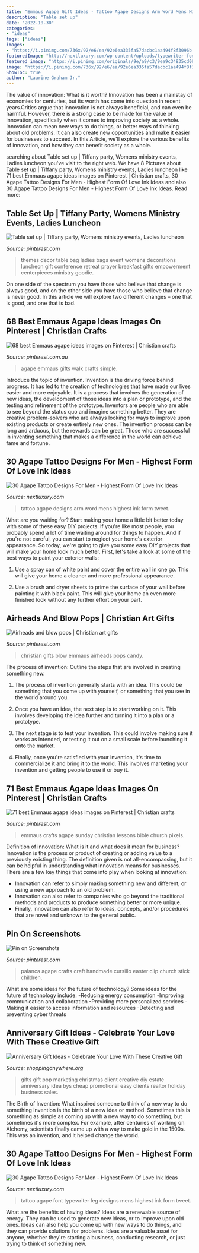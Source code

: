 ```yaml
---
title: "Emmaus Agape Gift Ideas - Tattoo Agape Designs Arm Word Mens Highest Ink Form Tweet"
description: "Table set up"
date: "2022-10-30"
categories:
- "ideas"
tags: ["ideas"]
images:
- "https://i.pinimg.com/736x/92/e6/ea/92e6ea335fa57dacbc1aa494f8f3096b.jpg"
featuredImage: "http://nextluxury.com/wp-content/uploads/typewriter-font-agape-mens-back-of-lower-leg-tattoo.jpg"
featured_image: "https://i.pinimg.com/originals/9e/a9/c3/9ea9c34835cd0803ab92599e973bd0fd.jpg"
image: "https://i.pinimg.com/736x/92/e6/ea/92e6ea335fa57dacbc1aa494f8f3096b.jpg"
ShowToc: true
author: "Laurine Graham Jr."
---
```



The value of innovation: What is it worth?
Innovation has been a mainstay of economies for centuries, but its worth has come into question in recent years.Critics argue that innovation is not always beneficial, and can even be harmful. However, there is a strong case to be made for the value of innovation, specifically when it comes to improving society as a whole. Innovation can mean new ways to do things, or better ways of thinking about old problems. It can also create new opportunities and make it easier for businesses to succeed. In this Article, we'll explore the various benefits of innovation, and how they can benefit society as a whole.

	

		
searching about Table set up | Tiffany party, Womens ministry events, Ladies luncheon you've visit to the right web. We have 8 Pictures about Table set up | Tiffany party, Womens ministry events, Ladies luncheon like 71 best Emmaus agape ideas images on Pinterest | Christian crafts, 30 Agape Tattoo Designs For Men - Highest Form Of Love Ink Ideas and also 30 Agape Tattoo Designs For Men - Highest Form Of Love Ink Ideas. Read more:
		
    
## Table Set Up | Tiffany Party, Womens Ministry Events, Ladies Luncheon

<img loading=lazy src="https://i.pinimg.com/originals/91/6b/b9/916bb91477d246ad83ee95021278bd44.jpg" onerror="this.onerror=null;this.src='https://tse4.mm.bing.net/th?id=OIP.Li2kxFG4uD9QG7C_79AmiAHaJ4&amp;pid=15.1';" alt="Table set up | Tiffany party, Womens ministry events, Ladies luncheon">

_Source: pinterest.com_

>themes decor table bag ladies bags event womens decorations luncheon gift conference retreat prayer breakfast gifts empowerment centerpieces ministry goodie. 

	

On one side of the spectrum you have those who believe that change is always good, and on the other side you have those who believe that change is never good. In this article we will explore two different changes – one that is good, and one that is bad.

    
## 68 Best Emmaus Agape Ideas Images On Pinterest | Christian Crafts

<img loading=lazy src="https://i.pinimg.com/736x/57/29/88/5729888a9668dcef2eae7f4dd0aecc0b--emmaus-agape-gifts-emmaus-agape-ideas.jpg" onerror="this.onerror=null;this.src='https://tse2.mm.bing.net/th?id=OIP.xzumk6NolYuVB9isS4BrzQHaFj&amp;pid=15.1';" alt="68 best Emmaus agape ideas images on Pinterest | Christian crafts">

_Source: pinterest.com.au_

>agape emmaus gifts walk crafts simple. 

	

Introduce the topic of invention.
Invention is the driving force behind progress. It has led to the creation of technologies that have made our lives easier and more enjoyable. It is a process that involves the generation of new ideas, the development of those ideas into a plan or prototype, and the testing and refinement of the prototype. Inventors are people who are able to see beyond the status quo and imagine something better. They are creative problem-solvers who are always looking for ways to improve upon existing products or create entirely new ones. The invention process can be long and arduous, but the rewards can be great. Those who are successful in inventing something that makes a difference in the world can achieve fame and fortune.

    
## 30 Agape Tattoo Designs For Men - Highest Form Of Love Ink Ideas

<img loading=lazy src="http://nextluxury.com/wp-content/uploads/paint-brush-stroke-agape-word-mens-arm-tattoo.jpg" onerror="this.onerror=null;this.src='https://tse1.mm.bing.net/th?id=OIP.HWgWmm3L4khbKa5Q56zeeAHaHa&amp;pid=15.1';" alt="30 Agape Tattoo Designs For Men - Highest Form Of Love Ink Ideas">

_Source: nextluxury.com_

>tattoo agape designs arm word mens highest ink form tweet. 

	

What are you waiting for? Start making your home a little bit better today with some of these easy DIY projects.
If you're like most people, you probably spend a lot of time waiting around for things to happen. And if you're not careful, you can start to neglect your home's exterior appearance. So today, we're going to give you some easy DIY projects that will make your home look much better. First, let's take a look at some of the best ways to paint your exterior walls: 
1. Use a spray can of white paint and cover the entire wall in one go. This will give your home a cleaner and more professional appearance.

2. Use a brush and dryer sheets to prime the surface of your wall before painting it with black paint. This will give your home an even more finished look without any further effort on your part. 


    
## Airheads And Blow Pops | Christian Art Gifts

<img loading=lazy src="https://i.pinimg.com/originals/9e/a9/c3/9ea9c34835cd0803ab92599e973bd0fd.jpg" onerror="this.onerror=null;this.src='https://tse1.mm.bing.net/th?id=OIP.WM9peBDGHA9Mh8QRBCdDZAHaNK&amp;pid=15.1';" alt="Airheads and blow pops | Christian art gifts">

_Source: pinterest.com_

>christian gifts blow emmaus airheads pops candy. 

	

The process of invention: Outline the steps that are involved in creating something new.
1. The process of invention generally starts with an idea. This could be something that you come up with yourself, or something that you see in the world around you.
2. Once you have an idea, the next step is to start working on it. This involves developing the idea further and turning it into a plan or a prototype.

3. The next stage is to test your invention. This could involve making sure it works as intended, or testing it out on a small scale before launching it onto the market.

4. Finally, once you're satisfied with your invention, it's time to commercialize it and bring it to the world. This involves marketing your invention and getting people to use it or buy it.

    
## 71 Best Emmaus Agape Ideas Images On Pinterest | Christian Crafts

<img loading=lazy src="https://i.pinimg.com/736x/92/e6/ea/92e6ea335fa57dacbc1aa494f8f3096b.jpg" onerror="this.onerror=null;this.src='https://tse2.mm.bing.net/th?id=OIP.VEodShj5riK0S31VERfxvQHaJ4&amp;pid=15.1';" alt="71 best Emmaus agape ideas images on Pinterest | Christian crafts">

_Source: pinterest.com_

>emmaus crafts agape sunday christian lessons bible church pixels. 

	

Definition of innovation: What is it and what does it mean for business?
Innovation is the process or product of creating or adding value to a previously existing thing. The definition given is not all-encompassing, but it can be helpful in understanding what innovation means for businesses. 
There are a few key things that come into play when looking at innovation: 
- Innovation can refer to simply making something new and different, or using a new approach to an old problem. 
- Innovation can also refer to companies who go beyond the traditional methods and products to produce something better or more unique. 
- Finally, innovation can also refer to ideas, concepts, and/or procedures that are novel and unknown to the general public.

    
## Pin On Screenshots

<img loading=lazy src="https://i.pinimg.com/736x/b6/98/16/b69816e6eaf80452af5270a8d20d84b2.jpg" onerror="this.onerror=null;this.src='https://tse3.mm.bing.net/th?id=OIP.hKwzmaRjN6M614Ehx8QewwAAAA&amp;pid=15.1';" alt="Pin on Screenshots">

_Source: pinterest.com_

>palanca agape crafts craft handmade cursillo easter clip church stick children. 

	

What are some ideas for the future of technology?
Some ideas for the future of technology include: 
-Reducing energy consumption 
-Improving communication and collaboration 
-Providing more personalized services 
-Making it easier to access information and resources 
-Detecting and preventing cyber threats

    
## Anniversary Gift Ideas - Celebrate Your Love With These Creative Gift

<img loading=lazy src="http://www.shoppinganywhere.org/wp-content/uploads/2017/10/Gift-idias-1.jpg" onerror="this.onerror=null;this.src='https://tse4.mm.bing.net/th?id=OIP.whKDzs_d35brTzzjQP4n5AHaLI&amp;pid=15.1';" alt="Anniversary Gift Ideas - Celebrate Your Love With These Creative Gift">

_Source: shoppinganywhere.org_

>gifts gift pop marketing christmas client creative diy estate anniversary idea bys cheap promotional easy clients realtor holiday business sales. 

	

The Birth of Invention: What inspired someone to think of a new way to do something
Invention is the birth of a new idea or method. Sometimes this is something as simple as coming up with a new way to do something, but sometimes it's more complex. For example, after centuries of working on Alchemy, scientists finally came up with a way to make gold in the 1500s. This was an invention, and it helped change the world.

    
## 30 Agape Tattoo Designs For Men - Highest Form Of Love Ink Ideas

<img loading=lazy src="http://nextluxury.com/wp-content/uploads/typewriter-font-agape-mens-back-of-lower-leg-tattoo.jpg" onerror="this.onerror=null;this.src='https://tse2.mm.bing.net/th?id=OIP.tWU8FrSngtGE2El3gUkRuAHaGt&amp;pid=15.1';" alt="30 Agape Tattoo Designs For Men - Highest Form Of Love Ink Ideas">

_Source: nextluxury.com_

>tattoo agape font typewriter leg designs mens highest ink form tweet. 

	

What are the benefits of having ideas?
Ideas are a renewable source of energy. They can be used to generate new ideas, or to improve upon old ones. Ideas can also help you come up with new ways to do things, and they can provide solutions for problems. Ideas are a valuable asset for anyone, whether they're starting a business, conducting research, or just trying to think of something new.

